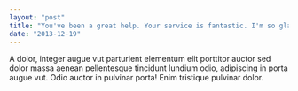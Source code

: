 ```yaml
---
layout: "post"
title: "You've been a great help. Your service is fantastic. I'm so glad I chose Fusion"
date: "2013-12-19"
---
```


A dolor, integer augue vut parturient elementum elit porttitor auctor sed dolor massa aenean pellentesque tincidunt lundium odio, adipiscing in porta augue vut. Odio auctor in pulvinar porta! Enim tristique pulvinar dolor.